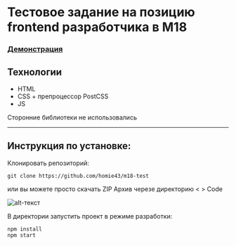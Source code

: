 # Тестовое задание на позицию frontend разработчика в М18

### <a href="https://homie43.github.io/m18-test/">Демонстрация</a>

## Технологии

- HTML
- CSS + препроцессор PostCSS
- JS

Сторонние библиотеки не использовались

---

## Инструкция по установке:

Клонировать репозиторий:

`git clone https://github.com/homie43/m18-test`


или вы можете просто скачать ZIP Архив черезе директорию < > Code

![alt-текст](https://sites.northwestern.edu/researchcomputing/files/2021/05/github.png "Картинка загрузки репозитория")

В директории запустить проект в режиме разработки:

```
npm install 
npm start
```
